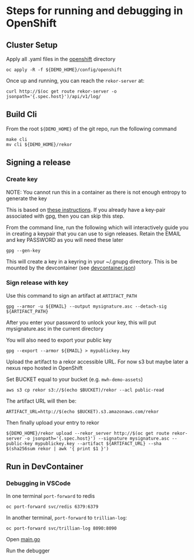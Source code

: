 # Steps for running and debugging in OpenShift

## Cluster Setup

Apply all .yaml files in the [openshift](/workspaces/rekor/config/openshift) directory

```
oc apply -R -f ${DEMO_HOME}/config/openshift
```

Once up and running, you can reach the `rekor-server` at:

```
curl http://$(oc get route rekor-server -o jsonpath='{.spec.host}')/api/v1/log/ 
```

## Build Cli

From the root `${DEMO_HOME}` of the git repo, run the following command

```
make cli
mv cli ${DEMO_HOME}/rekor
```

## Signing a release

### Create key

NOTE: You cannot run this in a container as there is not enough entropy to generate the key

This is based on [these instructions](https://www.gnupg.org/gph/en/manual/c14.html).  If you already have a key-pair associated with gpg, then you can skip this step.

From the command line, run the following which will interactively guide you in creating a keypair that you can use to sign releases.  Retain the EMAIL and key PASSWORD as you will need these later

```
gpg --gen-key
```

This will create a key in a keyring in your ~/.gnupg directory.  This is be mounted by the devcontainer (see [devcontainer.json](../../.devcontainer/devcontainer.json))

### Sign release with key

Use this command to sign an artifact at `ARTIFACT_PATH`

```
gpg --armor -u ${EMAIL} --output mysignature.asc --detach-sig ${ARTIFACT_PATH}
```

After you enter your password to unlock your key, this will put mysignature.asc in the current directory

You will also need to export your public key

```
gpg --export --armor ${EMAIL} > mypublickey.key
```

Upload the artifact to a rekor accessible URL. For now s3 but maybe later a nexus repo hosted in OpenShift

Set BUCKET equal to your bucket (e.g. `mwh-demo-assets`)

```
aws s3 cp rekor s3://$(echo $BUCKET)/rekor --acl public-read
```

The artifact URL will then be:

```
ARTIFACT_URL=http://$(echo $BUCKET).s3.amazonaws.com/rekor
```

Then finally upload your entry to rekor

```
${DEMO_HOME}/rekor upload --rekor_server http://$(oc get route rekor-server -o jsonpath='{.spec.host}') --signature mysignature.asc --public-key mypublickey.key --artifact ${ARTIFACT_URL} --sha $(sha256sum rekor | awk '{ print $1 }')

```

## Run in DevContainer

### Debugging in VSCode

In one terminal `port-forward` to redis
```
oc port-forward svc/redis 6379:6379
```

In another terminal, `port-forward` to `trillian-log`:
```
oc port-forward svc/trillian-log 8090:8090
```

Open [main.go](/workspaces/rekor/cmd/server/main.go)

Run the debugger